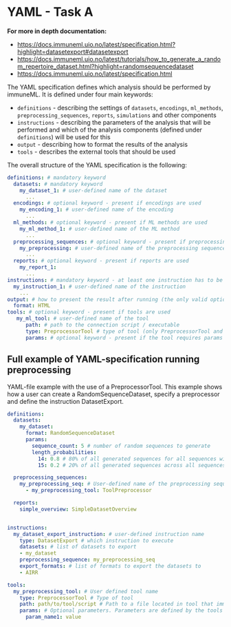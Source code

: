 # YAML - Task A
**For more in depth documentation:**
* https://docs.immuneml.uio.no/latest/specification.html?highlight=datasetexport#datasetexport
* https://docs.immuneml.uio.no/latest/tutorials/how_to_generate_a_random_repertoire_dataset.html?highlight=randomsequencedataset
* https://docs.immuneml.uio.no/latest/specification.html

The YAML specification defines which analysis should be performed by immuneML. It is defined under four main keywords:

- `definitions` - describing the settings of `datasets`, `encodings`, `ml_methods`, `preprocessing_sequences`, `reports`, `simulations` and other components
- `instructions` - describing the parameters of the analysis that will be performed and which of the analysis components (defined under `definitions`) will be used for this
- `output` - describing how to format the results of the analysis
- `tools` - describes the external tools that should be used 

The overall structure of the YAML specification is the following:

```yaml
definitions: # mandatory keyword
  datasets: # mandatory keyword
    my_dataset_1: # user-defined name of the dataset
      ... 
  encodings: # optional keyword - present if encodings are used
    my_encoding_1: # user-defined name of the encoding
      ... 
  ml_methods: # optional keyword - present if ML methods are used
    my_ml_method_1: # user-defined name of the ML method
      ...
  preprocessing_sequences: # optional keyword - present if preprocessing sequences are used
    my_preprocessing: # user-defined name of the preprocessing sequence
      ...
  reports: # optional keyword - present if reports are used
    my_report_1:
      ... 
instructions: # mandatory keyword - at least one instruction has to be specified
  my_instruction_1: # user-defined name of the instruction
    ... 
output: # how to present the result after running (the only valid option now)
  format: HTML
tools: # optional keyword - present if tools are used
   my_ml_tool: # user-defined name of the tool
      path: # path to the connection script / executable
      type: PreprocessorTool # type of tool (only PreprocessorTool and MLMethodTool is valid)
      params: # optional keyword - present if the tool requires params
```

## Full example of YAML-specification running preprocessing

YAML-file example with the use of a PreprocessorTool. This example shows how a user can create 
a RandomSequenceDataset, specify a preprocessor and define the instruction DatasetExport. 

```yaml
definitions:
  datasets:
    my_dataset:
      format: RandomSequenceDataset
      params:
        sequence_count: 5 # number of random sequences to generate
        length_probabilities:
          14: 0.8 # 80% of all generated sequences for all sequences will have length 14
          15: 0.2 # 20% of all generated sequences across all sequences will have length 15

  preprocessing_sequences: 
    my_preprocessing_seq: # User-defined name of the preprocessing sequence (may contain one or more preprocessings)
      - my_preprocessing_tool: ToolPreprocessor

  reports:
    simple_overview: SimpleDatasetOverview


instructions:
  my_dataset_export_instruction: # user-defined instruction name
    type: DatasetExport # which instruction to execute
    datasets: # list of datasets to export
    - my_dataset
    preprocessing_sequence: my_preprocessing_seq
    export_formats: # list of formats to export the datasets to
    - AIRR

tools:
  my_preprocessing_tool: # User defined tool name 
    type: PreprocessorTool # Type of tool 
    path: path/to/tool/script # Path to a file located in tool that immuneML communicates with
    params: # Optional parameters. Parameters are defined by the tools
      param_name1: value 

```